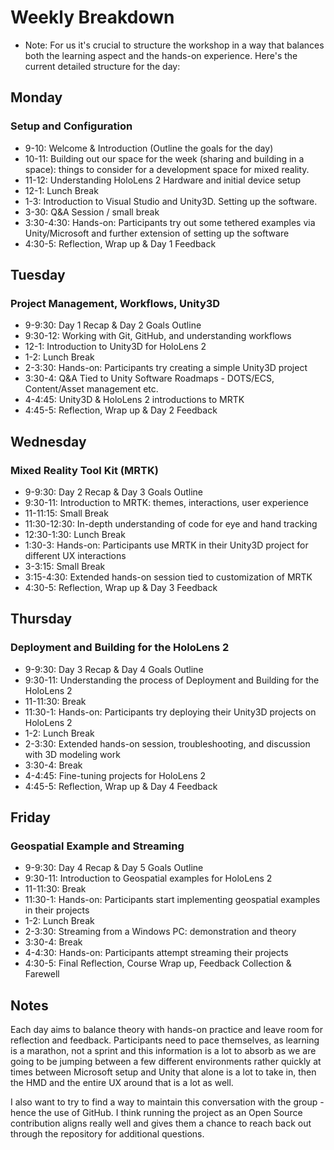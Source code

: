 # Weekly Breakdown

* Note: For us it's crucial to structure the workshop in a way that balances both the learning aspect and the hands-on experience. Here's the current detailed structure for the day:

## Monday

### Setup and Configuration

* 9-10: Welcome & Introduction (Outline the goals for the day)
* 10-11: Building out our space for the week (sharing and building in a space): things to consider for a development space for mixed reality.
* 11-12: Understanding HoloLens 2 Hardware and initial device setup
* 12-1: Lunch Break
* 1-3: Introduction to Visual Studio and Unity3D. Setting up the software.
* 3-30: Q&A Session / small break
* 3:30-4:30: Hands-on: Participants try out some tethered examples via Unity/Microsoft and further extension of setting up the software
* 4:30-5: Reflection, Wrap up & Day 1 Feedback

## Tuesday

### Project Management, Workflows, Unity3D

* 9-9:30: Day 1 Recap & Day 2 Goals Outline
* 9:30-12: Working with Git, GitHub, and understanding workflows
* 12-1: Introduction to Unity3D for HoloLens 2
* 1-2: Lunch Break
* 2-3:30: Hands-on: Participants try creating a simple Unity3D project
* 3:30-4: Q&A Tied to Unity Software Roadmaps - DOTS/ECS, Content/Asset management etc.
* 4-4:45: Unity3D & HoloLens 2 introductions to MRTK
* 4:45-5: Reflection, Wrap up & Day 2 Feedback

## Wednesday

### Mixed Reality Tool Kit (MRTK)

* 9-9:30: Day 2 Recap & Day 3 Goals Outline
* 9:30-11: Introduction to MRTK: themes, interactions, user experience
* 11-11:15: Small Break
* 11:30-12:30: In-depth understanding of code for eye and hand tracking
* 12:30-1:30: Lunch Break
* 1:30-3: Hands-on: Participants use MRTK in their Unity3D project for different UX interactions
* 3-3:15: Small Break
* 3:15-4:30: Extended hands-on session tied to customization of MRTK
* 4:30-5: Reflection, Wrap up & Day 3 Feedback

## Thursday

### Deployment and Building for the HoloLens 2

* 9-9:30: Day 3 Recap & Day 4 Goals Outline
* 9:30-11: Understanding the process of Deployment and Building for the HoloLens 2
* 11-11:30: Break
* 11:30-1: Hands-on: Participants try deploying their Unity3D projects on HoloLens 2
* 1-2: Lunch Break
* 2-3:30: Extended hands-on session, troubleshooting, and discussion with 3D modeling work
* 3:30-4: Break
* 4-4:45: Fine-tuning projects for HoloLens 2
* 4:45-5: Reflection, Wrap up & Day 4 Feedback

## Friday

### Geospatial Example and Streaming

* 9-9:30: Day 4 Recap & Day 5 Goals Outline
* 9:30-11: Introduction to Geospatial examples for HoloLens 2
* 11-11:30: Break
* 11:30-1: Hands-on: Participants start implementing geospatial examples in their projects
* 1-2: Lunch Break
* 2-3:30: Streaming from a Windows PC: demonstration and theory
* 3:30-4: Break
* 4-4:30: Hands-on: Participants attempt streaming their projects
* 4:30-5: Final Reflection, Course Wrap up, Feedback Collection & Farewell

## Notes

Each day aims to balance theory with hands-on practice and leave room for reflection and feedback. Participants need to pace themselves, as learning is a marathon, not a sprint and this information is a lot to absorb as we are going to be jumping between a few different environments rather quickly at times between Microsoft setup and Unity that alone is a lot to take in, then the HMD and the entire UX around that is a lot as well.

I also want to try to find a way to maintain this conversation with the group - hence the use of GitHub. I think running the project as an Open Source contribution aligns really well and gives them a chance to reach back out through the repository for additional questions.